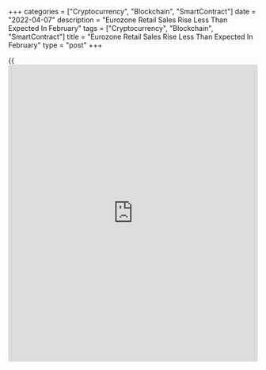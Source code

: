 +++
categories = ["Cryptocurrency", "Blockchain", "SmartContract"]
date = "2022-04-07"
description = "Eurozone Retail Sales Rise Less Than Expected In February"
tags = ["Cryptocurrency", "Blockchain", "SmartContract"]
title = "Eurozone Retail Sales Rise Less Than Expected In February"
type = "post"
+++

{{<iframe id="large-banner" src="https://www.bounty.group/#slide=17.0" width="100%" height="600" scrolling="no" style="border: 0px solid rgb(216, 221, 230); border-radius: 3px;">}}

Eurozone retail sales grew less than expected in February as the decline
in food sales deepened, data published by Eurostat showed on Thursday.  
  
Retail sales rose 0.3 percent month-on-month in February, slightly
faster than the 0.2 percent increase in January. However, sales were
slower than the expected growth of 0.6 percent.

Food, drinks and tobacco sales dropped 0.5 percent, following a 0.2
percent decrease. At the same time, growth in non-food products slowed
to 0.8 percent from 1.1 percent.  
  
Mail orders and internet sales logged a steady growth of 1.2 percent.
Meanwhile, automotive fuel sales advanced 3.2 percent, in contrast to
the 1.8 percent fall in January.

On a yearly basis, retail sales growth eased to 5.0 percent from 8.4
percent in the previous month.

The EU27 retail sales gained 0.3 percent on month, taking the annual
growth to 5.4 percent in February, data showed.

For comments and feedback [contact](https://www.playgroundfx.com/contact/): editorial@rtt[news](https://www.letsplayfx.com/blog/forex-news-website/).com

[Economic News][1]

 **What parts of the world are seeing the best (and worst) economic
performances lately? Click[here][2] to check out our [Econ Scorecard][2]
and find out! See up-to-the-moment [ranking](https://www.playgroundfx.com/blog/crypto-exchange-ranking/)s for the best and worst
performers in [GDP][3], [unemployment rate][4], [inflation][5] and much
more.**

   1. www.rtt[news](https://www.letsplayfx.com/blog/forex-news-website/).com/Content/EconomicNews.aspx
   2. www.rtt[news](https://www.letsplayfx.com/blog/forex-news-website/).com/economic-scorecard/world-rank/retail-sales/highest-performance.aspx
   3. www.rtt[news](https://www.letsplayfx.com/blog/forex-news-website/).com/economic-scorecard/world-rank/GDP/highest-performance.aspx
   4. www.rtt[news](https://www.letsplayfx.com/blog/forex-news-website/).com/economic-scorecard/world-rank/unemployment-rate/lowest-performance.aspx
   5. www.rtt[news](https://www.letsplayfx.com/blog/forex-news-website/).com/economic-scorecard/world-rank/CPI/highest-performance.aspx
